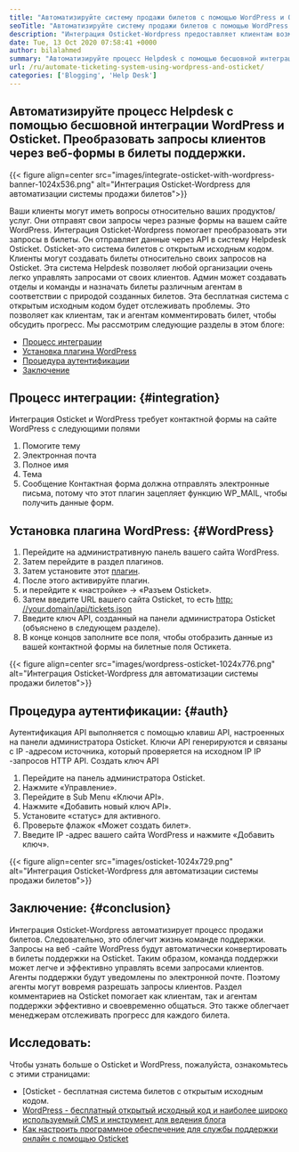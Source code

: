 ```yaml
---
title: "Автоматизируйте систему продажи билетов с помощью WordPress и Osticket" 
seoTitle: "Автоматизируйте систему продажи билетов с помощью WordPress и Osticket" 
description: "Интеграция Osticket-Wordpress предоставляет клиентам возможность генерировать билеты на поддержку с сайта WordPress и управлять ими с приборной панели Osticket." 
date: Tue, 13 Oct 2020 07:58:41 +0000
author: bilalahmed
summary: "Автоматизируйте процесс Helpdesk с помощью бесшовной интеграции WordPress и Osticket. Преобразовать запросы клиентов через веб-формы в билеты поддержки." 
url: /ru/automate-ticketing-system-using-wordpress-and-osticket/
categories: ['Blogging', 'Help Desk']
---
```


## Автоматизируйте процесс Helpdesk с помощью бесшовной интеграции WordPress и Osticket. Преобразовать запросы клиентов через веб-формы в билеты поддержки.

{{< figure align=center src="images/integrate-osticket-with-wordpress-banner-1024x536.png" alt="Интеграция Osticket-Wordpress для автоматизации системы продажи билетов">}}

Ваши клиенты могут иметь вопросы относительно ваших продуктов/услуг. Они отправят свои запросы через разные формы на вашем сайте WordPress. Интеграция Osticket-Wordpress помогает преобразовать эти запросы в билеты. Он отправляет данные через API в систему Helpdesk Osticket.
Osticket-это система билетов с открытым исходным кодом. Клиенты могут создавать билеты относительно своих запросов на Osticket. Эта система Helpdesk позволяет любой организации очень легко управлять запросами от своих клиентов. Админ может создавать отделы и команды и назначать билеты различным агентам в соответствии с природой созданных билетов. Эта бесплатная система с открытым исходным кодом будет отслеживать проблемы. Это позволяет как клиентам, так и агентам комментировать билет, чтобы обсудить прогресс. Мы рассмотрим следующие разделы в этом блоге:
  * [Процесс интеграции][1]
  * [Установка плагина WordPress][2]
  * [Процедура аутентификации][3]
  * [Заключение][4]

## Процесс интеграции: {#integration}
Интеграция Osticket и WordPress требует контактной формы на сайте WordPress с следующими полями
  1. Помогите тему
  2. Электронная почта
  3. Полное имя
  4. Тема
  5. Сообщение
Контактная форма должна отправлять электронные письма, потому что этот плагин зацепляет функцию WP_MAIL, чтобы получить данные форм.

## Установка плагина WordPress: {#WordPress}
  1. Перейдите на административную панель вашего сайта WordPress.
  2. Затем перейдите в раздел плагинов.
  3. Затем установите этот [плагин][5].
  4. После этого активируйте плагин.
  5. и перейдите к «настройке» -> «Разъем Osticket».
  6. Затем введите URL вашего сайта Osticket, то есть [http: //your.domain/api/tickets.json][6]
  7. Введите ключ API, созданный на панели администратора Osticket (объяснено в следующем разделе).
  8. В конце концов заполните все поля, чтобы отобразить данные из вашей контактной формы на билетные поля Остикета.

{{< figure align=center src="images/wordpress-osticket-1024x776.png" alt="Интеграция Osticket-Wordpress для автоматизации системы продажи билетов">}}


## Процедура аутентификации: {#auth}
Аутентификация API выполняется с помощью клавиш API, настроенных на панели администратора Osticket. Ключи API генерируются и связаны с IP -адресом источника, который проверяется на исходном IP IP -запросов HTTP API. Создать ключ API
  1. Перейдите на панель администратора Osticket.
  2. Нажмите «Управление».
  3. Перейдите в Sub Menu «Ключи API».
  4. Нажмите «Добавить новый ключ API».
  5. Установите «статус» для активного.
  6. Проверьте флажок «Может создать билет».
  7. Введите IP -адрес вашего сайта WordPress и нажмите «Добавить ключ».

{{< figure align=center src="images/osticket-1024x729.png" alt="Интеграция Osticket-Wordpress для автоматизации системы продажи билетов">}}


## Заключение: {#conclusion}
Интеграция Osticket-Wordpress автоматизирует процесс продажи билетов. Следовательно, это облегчит жизнь команде поддержки. Запросы на веб -сайте WordPress будут автоматически конвертировать в билеты поддержки на Osticket. Таким образом, команда поддержки может легче и эффективно управлять всеми запросами клиентов. Агенты поддержки будут уведомлены по электронной почте. Поэтому агенты могут вовремя разрешать запросы клиентов. Раздел комментариев на Osticket помогает как клиентам, так и агентам поддержки эффективно и своевременно общаться. Это также облегчает менеджерам отслеживать прогресс для каждого билета.

## Исследовать:
Чтобы узнать больше о Osticket и WordPress, пожалуйста, ознакомьтесь с этими страницами:
  * [Osticket - бесплатная система билетов с открытым исходным кодом.
  * [WordPress - бесплатный открытый исходный код и наиболее широко используемый CMS и инструмент для ведения блога][8]
  * [Как настроить программное обеспечение для службы поддержки онлайн с помощью Osticket][9]

  
[1]: #integration
[2]: #wordpress
[3]: #auth
[4]: #conclusion
[5]: https://href.li/?https://wordpress.org/plugins/scand-osticket-connector/
[6]: https://href.li/?http://your.domain/api/tickets.json
[7]: https://href.li/?https://products.containerize.com/helpdesk/osticket
[8]: https://href.li/?https://products.containerize.com/blogging/wordpress
[9]: https://blog.containerize.com/helpdesk/how-to-set-up-help-desk-system-using-osticket/
